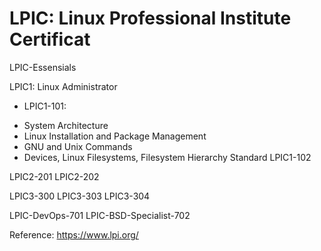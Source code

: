 # LPIC: Linux Professional Institute Certificat

LPIC-Essensials

LPIC1: Linux Administrator
+ LPIC1-101: 
- System Architecture
- Linux Installation and Package Management
- GNU and Unix Commands
- Devices, Linux Filesystems, Filesystem Hierarchy Standard
LPIC1-102

LPIC2-201
LPIC2-202

LPIC3-300
LPIC3-303
LPIC3-304

LPIC-DevOps-701
LPIC-BSD-Specialist-702

Reference:
https://www.lpi.org/
